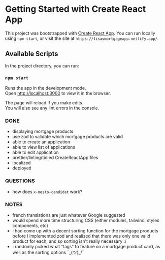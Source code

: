 # Getting Started with Create React App

This project was bootstrapped with [Create React App](https://github.com/facebook/create-react-app).
You can run locally using `npm start`, or visit the site at `https://lisasmortgageapp.netlify.app/`.

## Available Scripts

In the project directory, you can run:

### `npm start`

Runs the app in the development mode.\
Open [http://localhost:3000](http://localhost:3000) to view it in the browser.

The page will reload if you make edits.\
You will also see any lint errors in the console.

### DONE

- displaying mortgage products
- use zod to validate which mortgage products are valid
- able to create an application
- able to view list of applications
- able to edit application
- prettier/linting/tidied CreateReactApp files
- localized
- deployed

### QUESTIONS

- how does `x-nesto-candidat` work?

### NOTES

- french translations are just whatever Google suggested
- would spend more time structuring CSS (either modules, tailwind, styled components, etc)
- I had come up with a decent sorting function for the mortgage products before I implemented zod and realized that there was only one valid product for each, and so sorting isn't really necessary :/
- I randomly picked what "tags" to feature on a mortgage product card, as well as the sorting options ¯\_(ツ)\_/¯
